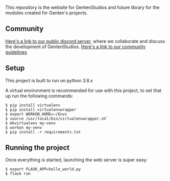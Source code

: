 This repository is the website for GentenStudios and future library for the 
modules created for Genten's projects.

## Community
[Here's a link to our public discord server](https://discord.gg/XRttqAm), where we collaborate and discuss the development of GentenStudios.
[Here's a link to our community guidelines](./CODE_OF_CONDUCT.md)

## Setup
This project is built to run on python 3.8.x

A virtual environment is recommended for use with this project, to set that up
run the following commands:

````
$ pip install virtualenv
$ pip install virtualenvwrapper
$ export WORKON_HOME=~/Envs
$ source /usr/local/bin/virtualenvwrapper.sh`
$ mkvirtualenv my-venv
$ workon my-venv
$ pip install -r requirements.txt
````

## Running the project
Once everything is started, launching the web server is super easy:

````
$ export FLASK_APP=hello_world.py
$ flask run
````
